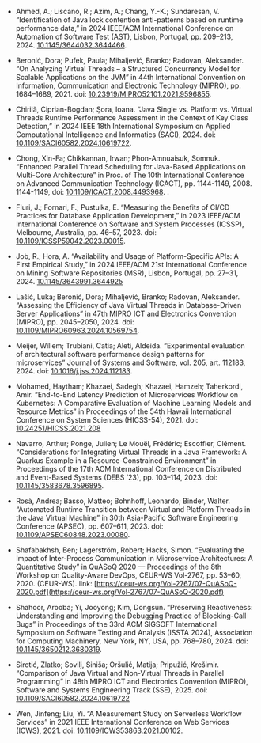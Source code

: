 * Ahmed, A.; Liscano, R.; Azim, A.; Chang, Y.-K.; Sundaresan, V. “Identification of Java lock contention anti-patterns based on runtime performance data,” in 2024 IEEE/ACM International Conference on Automation of Software Test (AST), Lisbon, Portugal, pp. 209–213, 2024. [10.1145/3644032.3644466](https://dl.acm.org/doi/10.1145/3644032.3644466).

* Beronić, Dora; Pufek, Paula; Mihaljević, Branko; Radovan, Aleksander. “On Analyzing Virtual Threads – a Structured Concurrency Model for Scalable Applications on the JVM” in 44th International Convention on Information, Communication and Electronic Technology (MIPRO), pp. 1684–1689, 2021. doi: [10.23919/MIPRO52101.2021.9596855](https://doi.org/10.23919/MIPRO52101.2021.9596855).

* Chirilă, Ciprian-Bogdan; Şora, Ioana. “Java Single vs. Platform vs. Virtual Threads Runtime Performance Assessment in the Context of Key Class Detection,” in 2024 IEEE 18th International Symposium on Applied Computational Intelligence and Informatics (SACI), 2024. doi: [10.1109/SACI60582.2024.10619722](https://doi.org/10.1109/SACI60582.2024.10619722).

* Chong, Xin-Fa; Chikkannan, Irwan; Phon-Amnuaisuk, Somnuk. “Enhanced Parallel Thread Scheduling for Java-Based Applications on Multi-Core Architecture” in Proc. of The 10th International Conference on Advanced Communication Technology (ICACT), pp. 1144-1149, 2008. 1144-1149, doi: [10.1109/ICACT.2008.4493968](https://doi.org/10.1109/ICACT.2008.4493968).  .

* Fluri, J.; Fornari, F.; Pustulka, E. “Measuring the Benefits of CI/CD Practices for Database Application Development,” in 2023 IEEE/ACM International Conference on Software and System Processes (ICSSP), Melbourne, Australia, pp. 46–57, 2023. doi: [10.1109/ICSSP59042.2023.00015](https://doi.org/10.1109/ICSSP59042.2023.00015).

* Job, R.; Hora, A. “Availability and Usage of Platform-Specific APIs: A First Empirical Study,” in 2024 IEEE/ACM 21st International Conference on Mining Software Repositories (MSR), Lisbon, Portugal, pp. 27–31, 2024. [10.1145/3643991.3644925](https://dl.acm.org/doi/10.1145/3643991.3644925)

* Lašić, Luka; Beronić, Dora; Mihaljević, Branko; Radovan, Aleksander. “Assessing the Efficiency of Java Virtual Threads in Database-Driven Server Applications” in 47th MIPRO ICT and Electronics Convention (MIPRO), pp. 2045–2050, 2024. doi: [10.1109/MIPRO60963.2024.10569754](https://doi.org/10.1109/MIPRO60963.2024.10569754).

* Meijer, Willem; Trubiani, Catia; Aleti, Aldeida. “Experimental evaluation of architectural software performance design patterns for microservices” Journal of Systems and Software, vol. 205, art. 112183, 2024. doi: [10.1016/j.jss.2024.112183](https://doi.org/10.1016/j.jss.2024.112183).

* Mohamed, Haytham; Khazaei, Sadegh; Khazaei, Hamzeh; Taherkordi, Amir. “End-to-End Latency Prediction of Microservices Workflow on Kubernetes: A Comparative Evaluation of Machine Learning Models and Resource Metrics” in Proceedings of the 54th Hawaii International Conference on System Sciences (HICSS-54), 2021. doi:
  [10.24251/HICSS.2021.208](https://doi.org/10.24251/HICSS.2021.208)

* Navarro, Arthur; Ponge, Julien; Le Mouël, Frédéric; Escoffier, Clément. “Considerations for Integrating Virtual Threads in a Java Framework: A Quarkus Example in a Resource-Constrained Environment” in Proceedings of the 17th ACM International Conference on Distributed and Event-Based Systems (DEBS ’23), pp. 103–114, 2023. doi: [10.1145/3583678.3596895](https://doi.org/10.1145/3583678.3596895).

* Rosà, Andrea; Basso, Matteo; Bohnhoff, Leonardo; Binder, Walter. “Automated Runtime Transition between Virtual and Platform Threads in the Java Virtual Machine” in 30th Asia-Pacific Software Engineering Conference (APSEC), pp. 607–611, 2023. doi: [10.1109/APSEC60848.2023.00080](https://doi.org/10.1109/APSEC60848.2023.00080).

* Shafabakhsh, Ben; Lagerström, Robert; Hacks, Simon. “Evaluating the Impact of Inter-Process Communication in Microservice Architectures: A Quantitative Study” in QuASoQ 2020 — Proceedings of the 8th Workshop on Quality-Aware DevOps, CEUR-WS Vol-2767, pp. 53–60, 2020. (CEUR-WS). link: [https://ceur-ws.org/Vol-2767/07-QuASoQ-2020.pdf](https://ceur-ws.org/Vol-2767/07-QuASoQ-2020.pdf)

* Shahoor, Arooba; Yi, Jooyong; Kim, Dongsun. “Preserving Reactiveness: Understanding and Improving the Debugging Practice of Blocking-Call Bugs” in Proceedings of the 33rd ACM SIGSOFT International Symposium on Software Testing and Analysis (ISSTA 2024), Association for Computing Machinery, New York, NY, USA, pp. 768–780, 2024. doi: [10.1145/3650212.3680319](https://doi.org/10.1145/3650212.3680319).

* Sirotić, Zlatko; Sovilj, Siniša; Oršulić, Matija; Pripužić, Krešimir. “Comparison of Java Virtual and Non-Virtual Threads in Parallel Programming” in 48th MIPRO ICT and Electronics Convention (MIPRO), Software and Systems Engineering Track (SSE), 2025. doi: [10.1109/SACI60582.2024.10619722](https://doi.org/10.1109/SACI60582.2024.10619722)

* Wen, Jinfeng; Liu, Yi. “A Measurement Study on Serverless Workflow Services” in 2021 IEEE International Conference on Web Services (ICWS), 2021. doi: [10.1109/ICWS53863.2021.00102](https://doi.org/10.1109/ICWS53863.2021.00102).
